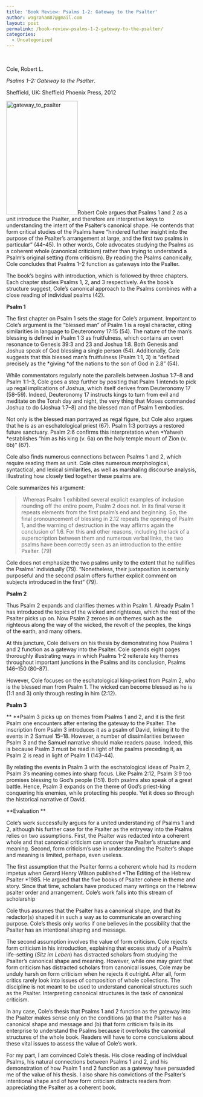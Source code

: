 ```yaml
---
title: 'Book Review: Psalms 1-2: Gateway to the Psalter'
author: wagraham87@gmail.com
layout: post
permalink: /book-review-psalms-1-2-gateway-to-the-psalter/
categories:
  - Uncategorized
---
```

&nbsp;

Cole, Robert L.

*Psalms 1–2: Gateway to the Psalter*.

Sheffield, UK: Sheffield Phoenix Press, 2012

[<img class="alignright size-medium wp-image-307" src="http://www.wyattgraham.com/wp-content/uploads/2014/07/gateway_to_psalter-189x300.jpg" alt="gateway_to_psalter" width="189" height="300" />][1]Robert Cole argues that Psalms 1 and 2 as a unit introduce the Psalter, and therefore are interpretive keys to understanding the intent of the Psalter’s canonical shape. He contends that form critical studies of the Psalms have “hindered further insight into the purpose of the Psalter’s arrangement at large, and the first two psalms in particular” (44–45). In other words, Cole advocates studying the Psalms as a coherent whole (canonical criticism) rather than trying to understand a Psalm’s original setting (form criticism). By reading the Psalms canonically, Cole concludes that Psalms 1–2 function as gateways into the Psalter.

The book’s begins with introduction, which is followed by three chapters. Each chapter studies Psalms 1, 2, and 3 respectively. As the book’s structure suggest, Cole’s canonical approach to the Psalms combines with a close reading of individual psalms (42).<!--more-->

**Psalm 1**

The first chapter on Psalm 1 sets the stage for Cole’s argument. Important to Cole’s argument is the “blessed man” of Psalm 1 is a royal character, citing similarities in language to Deuteronomy 17:15 (54). The nature of the man’s blessing is defined in Psalm 1:3 as fruitfulness, which contains an overt resonance to Genesis 39:3 and 23 and Joshua 1:8. Both Genesis and Joshua speak of God blessing a single person (54). Additionally, Cole suggests that this blessed man’s fruitfulness (Psalm 1:1, 3) is “defined precisely as the *giving *of the nations to the son of God in 2.8” (54).

While commentators regularly note the parallels between Joshua 1:7–8 and Psalm 1:1–3, Cole goes a step further by positing that Psalm 1 intends to pick up regal implications of Joshua, which itself derives from Deuteronomy 17 (58–59). Indeed, Deuteronomy 17 instructs kings to turn from evil and meditate on the Torah day and night, the very thing that Moses commanded Joshua to do (Joshua 1:7–8) and the blessed man of Psalm 1 embodies.

Not only is the blessed man portrayed as regal figure, but Cole also argues that he is as an eschatological priest (67). Psalm 1:3 portrays a restored future sanctuary. Psalm 2:6 confirms this interpretation when *Yahweh *establishes “him as his king (v. 6a) on the holy temple mount of Zion (v. 6b)” (67).

Cole also finds numerous connections between Psalms 1 and 2, which require reading them as unit. Cole cites numerous morphological, syntactical, and lexical similarities, as well as marshaling discourse analysis, illustrating how closely tied together these psalms are.

Cole summarizes his argument:

>  Whereas Psalm 1 exhibited several explicit examples of inclusion rounding off the entire poem, Psalm 2 does not. In its final verse it repeats elements from the first psalm’s end and beginning. So, the final pronouncement of blessing in 2.12 repeats the opening of Psalm 1, and the warning of destruction in the way affirms again the conclusion of 1.6. For this and other reasons, including the lack of a superscription between them and numerous verbal links, the two psalms have been correctly seen as an introduction to the entire Psalter. (79)

Cole does not emphasize the two psalms unity to the extent that he nullifies the Psalms’ individually (79). “Nonetheless, their juxtaposition is certainly purposeful and the second psalm offers further explicit comment on subjects introduced in the first” (79).

**Psalm 2**

Thus Psalm 2 expands and clarifies themes within Psalm 1. Already Psalm 1 has introduced the topics of the wicked and righteous, which the rest of the Psalter picks up on. Now Psalm 2 zeroes in on themes such as the righteous along the way of the wicked, the revolt of the peoples, the kings of the earth, and many others.

At this juncture, Cole delivers on his thesis by demonstrating how Psalms 1 and 2 function as a gateway into the Psalter. Cole spends eight pages thoroughly illustrating ways in which Psalms 1–2 reiterate key themes throughout important junctions in the Psalms and its conclusion, Psalms 146–150 (80–87).

However, Cole focuses on the eschatological king-priest from Psalm 2, who is the blessed man from Psalm 1. The wicked can become blessed as he is (1:1 and 3) only through resting in him (2:12).

**Psalm 3**

** **Psalm 3 picks up on themes from Psalms 1 and 2, and it is the first Psalm one encounters after entering the gateway to the Psalter. The inscription from Psalm 3 introduces it as a psalm of David, linking it to the events in 2 Samuel 15–18. However, a number of dissimilarities between Psalm 3 and the Samuel narrative should make readers pause. Indeed, this is because Psalm 3 must be read in light of the psalms preceding it, as Psalm 2 is read in light of Psalm 1 (143–44).

By relating the events in Psalm 3 with the eschatological ideas of Psalm 2, Psalm 3’s meaning comes into sharp focus. Like Psalm 2:12, Psalm 3:9 too promises blessing to God’s people (151). Both psalms also speak of a great battle. Hence, Psalm 3 expands on the theme of God’s priest-king conquering his enemies, while protecting his people. Yet it does so through the historical narrative of David.

**Evaluation **

Cole’s work successfully argues for a united understanding of Psalms 1 and 2, although his further case for the Psalter as the entryway into the Psalms relies on two assumptions. First, the Psalter was redacted into a coherent whole and that canonical criticism can uncover the Psalter’s structure and meaning. Second, form criticism’s use in understanding the Psalter’s shape and meaning is limited, perhaps, even useless.

The first assumption that the Psalter forms a coherent whole had its modern impetus when Gerard Henry Wilson published *The Editing of the Hebrew Psalter *1985. He argued that the five books of Psalter cohere in theme and story. Since that time, scholars have produced many writings on the Hebrew psalter order and arrangement. Cole’s work falls into this stream of scholarship

Cole thus assumes that the Psalter has a canonical shape, and that its redactor(s) shaped it in such a way as to communicate an overarching purpose. Cole’s thesis only works if one believes in the possibility that the Psalter has an intentional shaping and message.

The second assumption involves the value of form criticism. Cole rejects form criticism in his introduction, explaining that excess study of a Psalm’s life-setting (*Sitz im Leben*) has distracted scholars from studying the Psalter’s canonical shape and meaning. However, while one may grant that form criticism has distracted scholars from canonical issues, Cole may be unduly harsh on form criticism when he rejects it outright. After all, form critics rarely look into issues of composition of whole collections. The discipline is not meant to be used to understand canonical structures such as the Psalter. Interpreting canonical structures is the task of canonical criticism.

In any case, Cole’s thesis that Psalms 1 and 2 function as the gateway into the Psalter makes sense only on the conditions (a) that the Psalter has a canonical shape and message and (b) that form criticism fails in its enterprise to understand the Psalms because it overlooks the canonical structures of the whole book. Readers will have to come conclusions about these vital issues to assess the value of Cole’s work.

For my part, I am convinced Cole’s thesis. His close reading of individual Psalms, his natural connections between Psalms 1 and 2, and his demonstration of how Psalm 1 and 2 function as a gateway have persuaded me of the value of his thesis. I also share his convictions of the Psalter’s intentional shape and of how form criticism distracts readers from appreciating the Psalter as a coherent book.

 [1]: http://www.wyattgraham.com/wp-content/uploads/2014/07/gateway_to_psalter.jpg